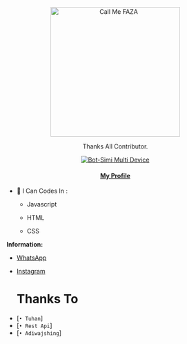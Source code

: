 <div align="center">
<img src="https://user-images.githubusercontent.com/98198200/197541071-b8c98768-c56b-4a1a-b8cd-952b66aa0fb8.jpg
" alt="Call Me FAZA" width="300" />

Thanks All Contributor.

>
>
>
</div>
<p align="center">
  <a href="https://github.com/KiZakiXD"><img title="Bot-Simi Multi Device" src="https://img.shields.io/badge/Author-KiZakiXD-red.svg?style=for-the-badge&logo=github" /></a>
  <h4 align="center">
  <a href="https://WEB-pribadi.mrifqifaza.repl.co"> My Profile </a>
</h4>
</p>

- 🌱 I Can Codes In :

  - Javascript

  - HTML

  - CSS




**Information:**
- [ WhatsApp](wa.me/6288228085134)
- [Instagram](https://www.instagram.com/mrifqifaza/)


  # Thanks To

* [`• Tuhan`]
* [`• Rest Api`]
* [`• Adiwajshing`]
